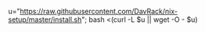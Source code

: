 u="https://raw.githubusercontent.com/DavRack/nix-setup/master/install.sh"; bash <(curl -L $u || wget -O - $u)
